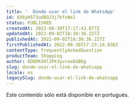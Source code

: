 ```yaml
---
title: '  Dónde usar el link de WhatsApp'
id: 6VbyH573udBQJ3j7kfsWeJ
status: PUBLISHED
createdAt: 2022-08-30T17:17:43.877Z
updatedAt: 2022-09-02T18:30:36.227Z
publishedAt: 2022-09-02T18:30:36.227Z
firstPublishedAt: 2022-08-30T17:23:14.836Z
contentType: frequentlyAskedQuestion
productTeam: Shopping
author: 6DODK49lJPk3yvcoe6GB6g
slug: donde-usar-el-link-de-whatsapp
locale: es
legacySlug: donde-usar-el-link-de-whatsapp
---
```


<div class="alert alert-warning">
  <p>Este contenido sólo está disponible en portugués.</p>
</div>
